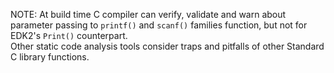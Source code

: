 NOTE: At build time C compiler can verify, validate and warn about parameter passing to `printf()` and `scanf()` families function, but not for EDK2's `Print()` counterpart.<br>
Other static code analysis tools consider traps and pitfalls of other Standard C library functions.
